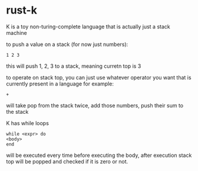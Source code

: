 # rust-k

K is a toy non-turing-complete language that is actually just a stack machine

to push a value on a stack (for now just numbers):
```
1 2 3
```
this will push 1, 2, 3 to a stack, meaning curretn top is 3

to operate on stack top, you can just use whatever operator you want that is currently present in a language
for example:
```
+
```
will take pop from the stack twice, add those numbers, push their sum to the stack

K has while loops

```
while <expr> do
<body>
end
```

<expr> will be executed every time before executing the body, after <expr> execution stack top will be popped
and checked if it is zero or not.
